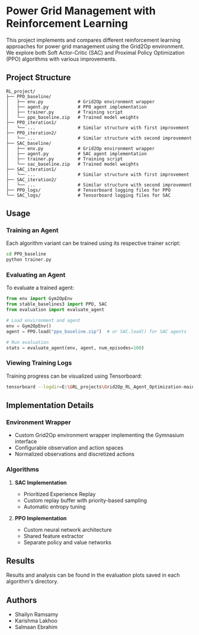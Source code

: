 # Power Grid Management with Reinforcement Learning

This project implements and compares different reinforcement learning approaches for power grid management using the Grid2Op environment. We explore both Soft Actor-Critic (SAC) and Proximal Policy Optimization (PPO) algorithms with various improvements.

## Project Structure

```
RL_project/
├── PPO_baseline/
│   ├── env.py             # Grid2Op environment wrapper
│   ├── agent.py           # PPO agent implementation
│   ├── trainer.py         # Training script
│   └── ppo_baseline.zip   # Trained model weights
├── PPO_iteration1/
│   └── ...                # Similar structure with first improvement
├── PPO_iteration2/
│   └── ...                # Similar structure with second improvement
├── SAC_baseline/
│   ├── env.py             # Grid2Op environment wrapper
│   ├── agent.py           # SAC agent implementation
│   ├── trainer.py         # Training script
│   └── sac_baseline.zip   # Trained model weights
├── SAC_iteration1/
│   └── ...                # Similar structure with first improvement
├── SAC_iteration2/
│   └── ...                # Similar structure with second improvement
├── PPO_logs/              # Tensorboard logging files for PPO
└── SAC_logs/              # Tensorboard logging files for SAC
```

## Usage

### Training an Agent
Each algorithm variant can be trained using its respective trainer script:

```bash
cd PPO_baseline
python trainer.py
```

### Evaluating an Agent
To evaluate a trained agent:

```python
from env import Gym2OpEnv
from stable_baselines3 import PPO, SAC
from evaluation import evaluate_agent

# Load environment and agent
env = Gym2OpEnv()
agent = PPO.load("ppo_baseline.zip")  # or SAC.load() for SAC agents

# Run evaluation
stats = evaluate_agent(env, agent, num_episodes=100)
```

### Viewing Training Logs
Training progress can be visualized using Tensorboard:

```bash
tensorboard --logdir=E:\GRL_projects\Grid2Op_RL_Agent_Optimization-main\PPO_baseline_trygrl3\logs  # or SAC_logs for SAC
```

## Implementation Details

### Environment Wrapper
- Custom Grid2Op environment wrapper implementing the Gymnasium interface
- Configurable observation and action spaces
- Normalized observations and discretized actions

### Algorithms
1. **SAC Implementation**
   - Prioritized Experience Replay
   - Custom replay buffer with priority-based sampling
   - Automatic entropy tuning

2. **PPO Implementation**
   - Custom neural network architecture
   - Shared feature extractor
   - Separate policy and value networks

## Results
Results and analysis can be found in the evaluation plots saved in each algorithm's directory.

## Authors
- Shailyn Ramsamy
- Karishma Lakhoo
- Salmaan Ebrahim


